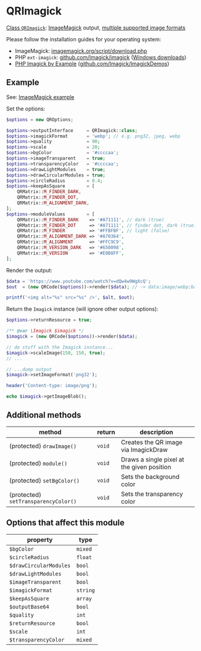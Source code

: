 # QRImagick

[Class `QRImagick`](https://github.com/chillerlan/php-qrcode/blob/main/src/Output/QRImagick.php): [ImageMagick](https://www.php.net/manual/book.imagick) output, [multiple supported image formats](https://imagemagick.org/script/formats.php)

Please follow the installation guides for your operating system:

- ImageMagick: [imagemagick.org/script/download.php](https://imagemagick.org/script/download.php)
- PHP `ext-imagick`: [github.com/Imagick/imagick](https://github.com/Imagick/imagick) ([Windows downloads](https://mlocati.github.io/articles/php-windows-imagick.html))
- [PHP Imagick by Example](https://phpimagick.com/) ([github.com/Imagick/ImagickDemos](https://github.com/Imagick/ImagickDemos))


## Example

See: [ImageMagick example](https://github.com/chillerlan/php-qrcode/blob/main/examples/imagick.php)

Set the options:

```php
$options = new QROptions;

$options->outputInterface     = QRImagick::class;
$options->imagickFormat       = 'webp'; // e.g. png32, jpeg, webp
$options->quality             = 90;
$options->scale               = 20;
$options->bgColor             = '#ccccaa';
$options->imageTransparent    = true;
$options->transparencyColor   = '#ccccaa';
$options->drawLightModules    = true;
$options->drawCircularModules = true;
$options->circleRadius        = 0.4;
$options->keepAsSquare        = [
	QRMatrix::M_FINDER_DARK,
	QRMatrix::M_FINDER_DOT,
	QRMatrix::M_ALIGNMENT_DARK,
];
$options->moduleValues        = [
	QRMatrix::M_FINDER_DARK    => '#A71111', // dark (true)
	QRMatrix::M_FINDER_DOT     => '#A71111', // finder dot, dark (true)
	QRMatrix::M_FINDER         => '#FFBFBF', // light (false)
	QRMatrix::M_ALIGNMENT_DARK => '#A70364',
	QRMatrix::M_ALIGNMENT      => '#FFC9C9',
	QRMatrix::M_VERSION_DARK   => '#650098',
	QRMatrix::M_VERSION        => '#E0B8FF',
];
```


Render the output:

```php
$data = 'https://www.youtube.com/watch?v=dQw4w9WgXcQ';
$out  = (new QRCode($options))->render($data); // -> data:image/webp;base64,...

printf('<img alt="%s" src="%s" />', $alt, $out);
```


Return the `Imagick` instance (will ignore other output options):

```php
$options->returnResource = true;

/** @var \Imagick $imagick */
$imagick = (new QRCode($options))->render($data);

// do stuff with the Imagick instance...
$imagick->scaleImage(150, 150, true);
// ...

// ...dump output
$imagick->setImageFormat('png32');

header('Content-type: image/png');

echo $imagick->getImageBlob();
```


## Additional methods

| method                               | return | description                                |
|--------------------------------------|--------|--------------------------------------------|
| (protected) `drawImage()`            | `void` | Creates the QR image via ImagickDraw       |
| (protected) `module()`               | `void` | Draws a single pixel at the given position |
| (protected) `setBgColor()`           | `void` | Sets the background color                  |
| (protected) `setTransparencyColor()` | `void` | Sets the transparency color                |


## Options that affect this module

| property               | type     |
|------------------------|----------|
| `$bgColor`             | `mixed`  |
| `$circleRadius`        | `float`  |
| `$drawCircularModules` | `bool`   |
| `$drawLightModules`    | `bool`   |
| `$imageTransparent`    | `bool`   |
| `$imagickFormat`       | `string` |
| `$keepAsSquare`        | `array`  |
| `$outputBase64`        | `bool`   |
| `$quality`             | `int`    |
| `$returnResource`      | `bool`   |
| `$scale`               | `int`    |
| `$transparencyColor`   | `mixed`  |
